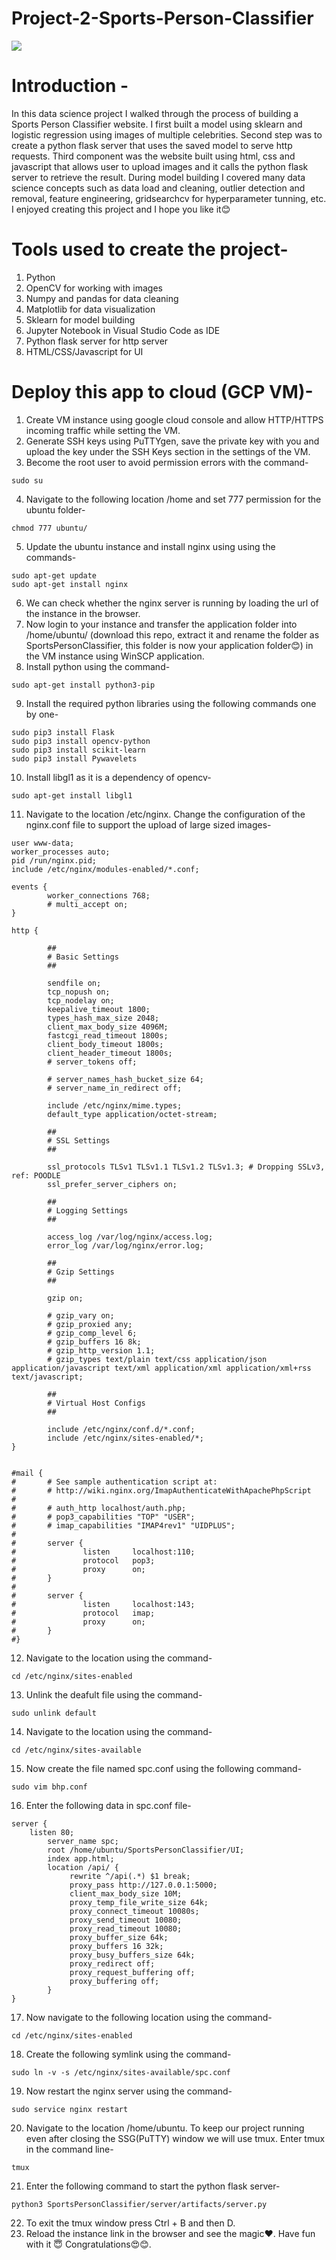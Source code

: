 # Project-2-Sports-Person-Classifier
![](project_image.png)

# Introduction -
In this data science project I walked through the process of building a Sports Person Classifier website. I first built a model using sklearn and logistic regression using images of multiple celebrities. Second step was to create a python flask server that uses the saved model to serve http requests. Third component was the website built using html, css and javascript that allows user to upload images and it calls the python flask server to retrieve the result. During model building I covered many data science concepts such as data load and cleaning, outlier detection and removal, feature engineering, gridsearchcv for hyperparameter tunning, etc. I enjoyed creating this project and I hope you like it😊

# Tools used to create the project-
1. Python
2. OpenCV for working with images
3. Numpy and pandas for data cleaning
4. Matplotlib for data visualization
5. Sklearn for model building
6. Jupyter Notebook in Visual Studio Code as IDE
7. Python flask server for http server
8. HTML/CSS/Javascript for UI

# Deploy this app to cloud (GCP VM)-

1. Create VM instance using google cloud console and allow HTTP/HTTPS incoming traffic while setting the VM.
2. Generate SSH keys using PuTTYgen, save the private key with you and upload the key under the SSH Keys section in the settings of the VM.
3. Become the root user to avoid permission errors with the command-
```
sudo su
```
4. Navigate to the following location /home and set 777 permission for the ubuntu folder-
``` 
chmod 777 ubuntu/
```
5. Update the ubuntu instance and install nginx using using the commands-
```
sudo apt-get update
sudo apt-get install nginx
```
6.  We can check whether the nginx server is running by loading the url of the instance in the browser.
7. Now login to your instance and transfer the application folder into /home/ubuntu/ (download this repo, extract it and rename the folder as SportsPersonClassifier, this folder is now your application folder😊) in the VM instance using WinSCP application.
8. Install python using the command-
```
sudo apt-get install python3-pip
```
9. Install the required python libraries using the following commands one by one-
```
sudo pip3 install Flask
sudo pip3 install opencv-python
sudo pip3 install scikit-learn
sudo pip3 install Pywavelets
```
10. Install libgl1 as it is a dependency of opencv-
```
sudo apt-get install libgl1
```
11. Navigate to the location /etc/nginx. Change the configuration of the nginx.conf file to support the upload of large sized images-
```
user www-data;
worker_processes auto;
pid /run/nginx.pid;
include /etc/nginx/modules-enabled/*.conf;

events {
        worker_connections 768;
        # multi_accept on;
}

http {

        ##
        # Basic Settings
        ##

        sendfile on;
        tcp_nopush on;
        tcp_nodelay on;
        keepalive_timeout 1800;
        types_hash_max_size 2048;
        client_max_body_size 4096M;
        fastcgi_read_timeout 1800s;
        client_body_timeout 1800s;
        client_header_timeout 1800s;
        # server_tokens off;

        # server_names_hash_bucket_size 64;
        # server_name_in_redirect off;

        include /etc/nginx/mime.types;
        default_type application/octet-stream;

        ##
        # SSL Settings
        ##

        ssl_protocols TLSv1 TLSv1.1 TLSv1.2 TLSv1.3; # Dropping SSLv3, ref: POODLE
        ssl_prefer_server_ciphers on;

        ##
        # Logging Settings
        ##

        access_log /var/log/nginx/access.log;
        error_log /var/log/nginx/error.log;

        ##
        # Gzip Settings
        ##

        gzip on;

        # gzip_vary on;
        # gzip_proxied any;
        # gzip_comp_level 6;
        # gzip_buffers 16 8k;
        # gzip_http_version 1.1;
        # gzip_types text/plain text/css application/json application/javascript text/xml application/xml application/xml+rss text/javascript;

        ##
        # Virtual Host Configs
        ##

        include /etc/nginx/conf.d/*.conf;
        include /etc/nginx/sites-enabled/*;
}


#mail {
#       # See sample authentication script at:
#       # http://wiki.nginx.org/ImapAuthenticateWithApachePhpScript
#
#       # auth_http localhost/auth.php;
#       # pop3_capabilities "TOP" "USER";
#       # imap_capabilities "IMAP4rev1" "UIDPLUS";
#
#       server {
#               listen     localhost:110;
#               protocol   pop3;
#               proxy      on;
#       }
#
#       server {
#               listen     localhost:143;
#               protocol   imap;
#               proxy      on;
#       }
#}
```
12. Navigate to the location using the command-
```
cd /etc/nginx/sites-enabled
```
13. Unlink the deafult file using the command-
```
sudo unlink default
```
14. Navigate to the location using the command-
```
cd /etc/nginx/sites-available
```
15. Now create the file named spc.conf using the following command-
```
sudo vim bhp.conf
```
16. Enter the following data in spc.conf file-
```
server {
    listen 80;
        server_name spc;
        root /home/ubuntu/SportsPersonClassifier/UI;
        index app.html;
        location /api/ {
             rewrite ^/api(.*) $1 break;
             proxy_pass http://127.0.0.1:5000;
             client_max_body_size 10M;
             proxy_temp_file_write_size 64k;
             proxy_connect_timeout 10080s;
             proxy_send_timeout 10080;
             proxy_read_timeout 10080;
             proxy_buffer_size 64k;
             proxy_buffers 16 32k;
             proxy_busy_buffers_size 64k;
             proxy_redirect off;
             proxy_request_buffering off;
             proxy_buffering off;
        }
}
```
17.  Now navigate to the following location using the command-
```
cd /etc/nginx/sites-enabled
```
18. Create the following symlink using the command-
```
sudo ln -v -s /etc/nginx/sites-available/spc.conf
```
19. Now restart the nginx server using the command-
```
sudo service nginx restart
```
20. Navigate to the location /home/ubuntu. To keep our project running even after closing the SSG(PuTTY) window we will use tmux. Enter tmux in the command line-
```
tmux
```
21. Enter the following command to start the python flask server-
```
python3 SportsPersonClassifier/server/artifacts/server.py
```
22. To exit the tmux window press Ctrl + B and then D.
23. Reload the instance link in the browser and see the magic❤️. Have fun with it 😇 Congratulations😍😊.

